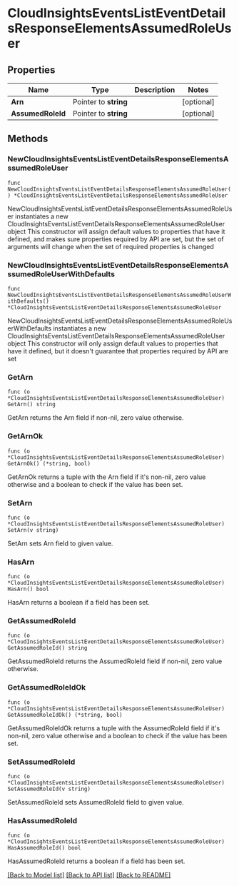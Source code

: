 # CloudInsightsEventsListEventDetailsResponseElementsAssumedRoleUser

## Properties

Name | Type | Description | Notes
------------ | ------------- | ------------- | -------------
**Arn** | Pointer to **string** |  | [optional] 
**AssumedRoleId** | Pointer to **string** |  | [optional] 

## Methods

### NewCloudInsightsEventsListEventDetailsResponseElementsAssumedRoleUser

`func NewCloudInsightsEventsListEventDetailsResponseElementsAssumedRoleUser() *CloudInsightsEventsListEventDetailsResponseElementsAssumedRoleUser`

NewCloudInsightsEventsListEventDetailsResponseElementsAssumedRoleUser instantiates a new CloudInsightsEventsListEventDetailsResponseElementsAssumedRoleUser object
This constructor will assign default values to properties that have it defined,
and makes sure properties required by API are set, but the set of arguments
will change when the set of required properties is changed

### NewCloudInsightsEventsListEventDetailsResponseElementsAssumedRoleUserWithDefaults

`func NewCloudInsightsEventsListEventDetailsResponseElementsAssumedRoleUserWithDefaults() *CloudInsightsEventsListEventDetailsResponseElementsAssumedRoleUser`

NewCloudInsightsEventsListEventDetailsResponseElementsAssumedRoleUserWithDefaults instantiates a new CloudInsightsEventsListEventDetailsResponseElementsAssumedRoleUser object
This constructor will only assign default values to properties that have it defined,
but it doesn't guarantee that properties required by API are set

### GetArn

`func (o *CloudInsightsEventsListEventDetailsResponseElementsAssumedRoleUser) GetArn() string`

GetArn returns the Arn field if non-nil, zero value otherwise.

### GetArnOk

`func (o *CloudInsightsEventsListEventDetailsResponseElementsAssumedRoleUser) GetArnOk() (*string, bool)`

GetArnOk returns a tuple with the Arn field if it's non-nil, zero value otherwise
and a boolean to check if the value has been set.

### SetArn

`func (o *CloudInsightsEventsListEventDetailsResponseElementsAssumedRoleUser) SetArn(v string)`

SetArn sets Arn field to given value.

### HasArn

`func (o *CloudInsightsEventsListEventDetailsResponseElementsAssumedRoleUser) HasArn() bool`

HasArn returns a boolean if a field has been set.

### GetAssumedRoleId

`func (o *CloudInsightsEventsListEventDetailsResponseElementsAssumedRoleUser) GetAssumedRoleId() string`

GetAssumedRoleId returns the AssumedRoleId field if non-nil, zero value otherwise.

### GetAssumedRoleIdOk

`func (o *CloudInsightsEventsListEventDetailsResponseElementsAssumedRoleUser) GetAssumedRoleIdOk() (*string, bool)`

GetAssumedRoleIdOk returns a tuple with the AssumedRoleId field if it's non-nil, zero value otherwise
and a boolean to check if the value has been set.

### SetAssumedRoleId

`func (o *CloudInsightsEventsListEventDetailsResponseElementsAssumedRoleUser) SetAssumedRoleId(v string)`

SetAssumedRoleId sets AssumedRoleId field to given value.

### HasAssumedRoleId

`func (o *CloudInsightsEventsListEventDetailsResponseElementsAssumedRoleUser) HasAssumedRoleId() bool`

HasAssumedRoleId returns a boolean if a field has been set.


[[Back to Model list]](../README.md#documentation-for-models) [[Back to API list]](../README.md#documentation-for-api-endpoints) [[Back to README]](../README.md)


